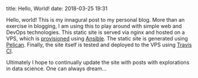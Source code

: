 title: Hello, World!
date: 2018-03-25 19:31

Hello, world! This is my innagural post to my personal blog. More than an exercise in blogging, I am using this to play around with simple web and DevOps technologies. This static site is served via nginx and hosted on a VPS, which is [provisioned](https://github.com/ssoi/personal-deploy) using [Ansible](https://www.ansible.com/). The static site is generated using [Pelican](https://blog.getpelican.com/). Finally, the site itself is tested and deployed to the VPS using [Travis CI](https://travis-ci.org).

Ultimately I hope to continually update the site with posts with explorations in data science. One
can always dream...
